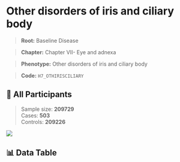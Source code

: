 # Other disorders of iris and ciliary body

> **Root:** Baseline Disease  

> **Chapter:** Chapter VII- Eye and adnexa  

> **Phenotype:** Other disorders of iris and ciliary body  

> **Code:** `H7_OTHIRISCILIARY`

## 🧪 All Participants  
> Sample size: **209729**  
> Cases: **503**  
> Controls: **209226**
<img src="/Sensitive/Figures/ALL/Incidence/H7_OTHIRISCILIARY.png"/>

## 📊 Data Table
<CsvTableMRF src="/Sensitive/Data/ALL/Incidence/COX_H7_OTHIRISCILIARY.csv"/>

